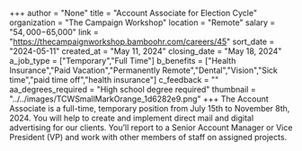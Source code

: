 +++
author = "None"
title = "Account Associate for Election Cycle"
organization = "The Campaign Workshop"
location = "Remote"
salary = "$54,000-$65,000"
link = "https://thecampaignworkshop.bamboohr.com/careers/45"
sort_date = "2024-05-11"
created_at = "May 11, 2024"
closing_date = "May 18, 2024"
a_job_type = ["Temporary","Full Time"]
b_benefits = ["Health Insurance","Paid Vacation","Permanently Remote","Dental","Vision","Sick time","paid time off","health insurance"]
c_feedback = ""
aa_degrees_required = "High school degree required"
thumbnail = "../../images/TCWSmallMarkOrange_1d6282e9.png"
+++
The Account Associate is a full-time, temporary position from July 15th to November 8th, 2024. You will help to create and implement direct mail and digital advertising for our clients. You’ll report to a Senior Account Manager or Vice President (VP) and work with other members of staff on assigned projects.